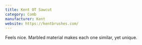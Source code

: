 ```yaml
---
title: Kent OT Sawcut
category: Comb
manufacturer: Kent
website: https://kentbrushes.com/
---
```


Feels nice. Marbled material makes each one similar, yet unique.
